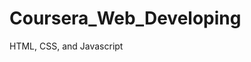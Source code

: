 # Coursera_Web_Developing
HTML, CSS, and Javascript

<script>
  alert('Привет, JavaScript!')
</script>
